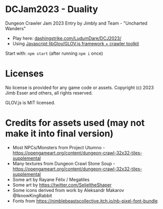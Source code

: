 DCJam2023 - Duality
============================

Dungeon Crawler Jam 2023 Entry by Jimbly and Team - "Uncharted Wanders"

* Play here: [dashingstrike.com/LudumDare/DCJ2023/](http://www.dashingstrike.com/LudumDare/DCJ2023/)
* Using [Javascript libGlov/GLOV.js framework + crawler toolkit](https://github.com/Jimbly/glovjs/tree/crawler)

Start with: `npm start` (after running `npm i` once)

Licenses
========
No license is provided for any game code or assets.  Copyright (c) 2023 Jimb Esser and others, all rights reserved.

GLOV.js is MIT licensed.


Credits for assets used (may not make it into final version)
============================================================

* Most NPCs/Monsters from Project Utumno - https://opengameart.org/content/dungeon-crawl-32x32-tiles-supplemental
* Many textures from Dungeon Crawl Stone Soup - https://opengameart.org/content/dungeon-crawl-32x32-tiles-supplemental
* Some art by Rayane Félix / Megatiles
* Some art by https://twitter.com/SelieltheShaper
* Some icons derived from work by Aleksandr Makarov @IknowKingRabbit
* Fonts from https://nimblebeastscollective.itch.io/nb-pixel-font-bundle
